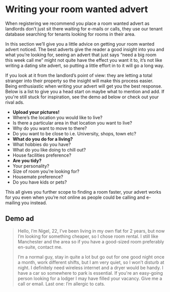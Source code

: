 Writing your room wanted advert
===============================
When registering we recommend you place a room wanted advert as landlords don’t
just sit there waiting for e-mails or calls, they use our tenant database
searching for tenants looking for rooms in their area.

In this section we’ll give you a little advice on getting your room wanted
advert noticed. The best adverts give the reader a good insight into you and
what you’re looking for, seeing an advert that just says “need a big room this
week call me” might not quite have the effect you want it to, it’s not like
writing a dating site advert, so putting a little effort in to it will go a long
way.

If you look at it from the landlord’s point of view: they are letting a total
stranger into their property so the insight will make this process easier. Being
enthusiastic when writing your advert will get you the best response. Below is a
list to give you a head start on maybe what to mention and add. If you're still
stuck for inspiration, see the demo ad below or check out your rival ads.

* **Upload your pictures!**
* Where’s the location you would like to live?
* Is there a particular area in that location you want to live?
* Why do you want to move to there?
* Do you want to be close to i.e. University, shops, town etc?
* **What do you do for a living?**
* What hobbies do you have?
* What do you like doing to chill out?
* House facilities preference?
* **Are you tidy?**
* Your personality?
* Size of room you’re looking for?
* Housemate preference?
* Do you have kids or pets?

This all gives you further scope to finding a room faster, your advert works for
you even when you’re not online as people could be calling and e-mailing you
instead.

Demo ad
-------
> Hello, I’m Nigel, 22, I’ve been living in my own flat for 2 years, but now I’m
> looking for something cheaper, so I chose room rental. I still like Manchester
> and the area so if you have a good-sized room preferably en-suite, contact me.
> 
> I’m a normal guy, stay in quite a lot but go out for one good night once a
> month, work different shifts, but I am very quiet, so I won’t disturb at night. I
> definitely need wireless internet and a dryer would be handy. I have a car so
> somewhere to park is essential. If you're an easy-going person looking for a
> lodger I may have filled your vacancy. Give me a call or email.    Last one: I’m
> allergic to cats.
